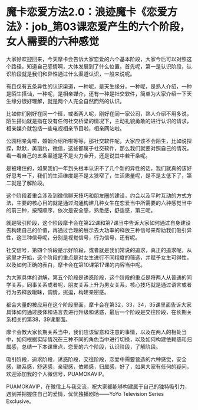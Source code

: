 # 魔卡恋爱方法2.0：浪迹魔卡《恋爱方法》：job_第03课恋爱产生的六个阶段，女人需要的六种感觉

大家好欢迎回来，今天摩卡会告诉大家恋爱的六个基本阶段，大家今后可以对照这个路径，知道自己感情啊，大体发展到了什么位置，首先呢，第一是认识阶段，认识阶段就是我们和异性通过什么渠道认识，一般来说呢。

有且仅有五条异性的认识渠道，一种呢，是天生缘分，一种呢，是熟人介绍，一种是陌生搭讪，一种呢，是相亲媒介，还有一种是社交软件，简单为大家介绍一下天生缘分很好理解，就是两个人完全自然而然的认识。

比如你们刚好在同一个班，或者两人呢，刚好在同一家公司，熟人介绍不用多说，陌生搭讪就是指在没有任何社交桥梁的情况下，主动礼貌勇敢的进行认识的请求，相亲媒介就包括一些电视相亲节目啦，相亲网站啦。

公园相亲角啦，婚姻介绍所啦等等，那社交软件呢，大家应该不会陌生，比如说探探，默默，美丽约，微信，这些都属于社交软件，那么我们就要对照自己的情况，看一看自己的五条渠道是不是火力全开，还是说其中若干条呢。

是被堵住的，如果我们一年到头根本认识不了几个新的异性的话，我们就真的该好好思考一下，我们的生活维度是不是太狭窄了，生活质量呢，是不是太低下了，第二就是了解阶段。

这个阶段着重会涉及到微信聊天技巧和朋友圈的建设，约会以及平时互动的方式方法，主要的核心目的就是通过沟通构建几种女生在恋爱当中所需要的六种感觉当中的前三种，按照顺序，依次是安全感，熟悉感，舒适感，第三呢。

就是吸引阶段，这个阶段摩卡会在第22课和第7课当中告诉大家如何通过自身建设去构建自己的价值，再通过合理的展示去大功率的释放三种信号来帮助我们吸引异性，这三种信号呢，分别是视觉信号，行为信号，还有呢。

社交信号，第四个阶段是示好阶段，或者就是我们常说的追求，真正的追求呢，从这里才开始，这个阶段的重点是对女生进行不同程度的筛选，并赋予女生可得性，以及如何正确的表白，摩卡会在第10课第17课的内容当中呢。

为大家具体的讲解，第五个阶段是诱惑阶段，这个阶段的重点是将两人从普通的同学关系，同事关系或者呢，朋友关系上升为男女关系，核心技巧就是通过语言或者行为去释放暧昧，调情，挑逗，构建亲密感。

都会大量的被应用在这个阶段里面，摩卡会在第32，33，34，35课里面告诉大家具体如何通过肢体和语言去进行升级和诱惑，最后一个阶段是交往阶段，在长期关系相关的第38，39课里面。

摩卡会教大家长期关系当中，我们应该留意和注意的事情，以及在两人的相处当中，如何根据实际情况在三种不同的角色当中进行切换，以及如何构建依赖感和归属感，总结一下本课重点，恋爱的六个阶段，认识阶段，了解阶段。

吸引阶段，追求阶段，诱惑阶段，交往阶段，恋爱中需要营造的六种感觉，安全感，联系感，舒适感，亲密感，依赖感，归属感，好了，如果大家有任何的疑问，欢迎添加我的个人微信号，PUAMOKAVIP。

PUAMOKAVIP，在微信上与我交流，祝大家都能够构建属于自己的独特吸引力，遇到并把握住自己的爱情，优优独播剧场——YoYo Television Series Exclusive。


